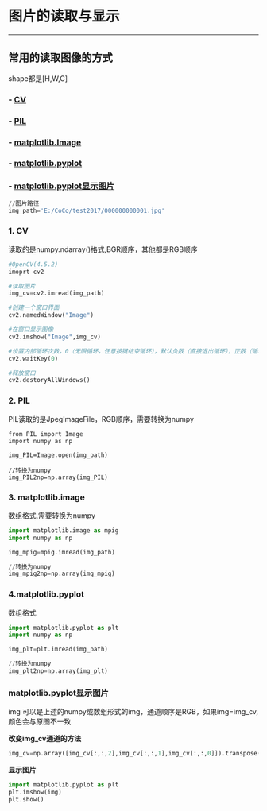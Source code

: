 # 图片的读取与显示
---

## 常用的读取图像的方式
shape都是[H,W,C]
### - [CV](#cv)
### - [PIL](#PIL)
### - [matplotlib.Image](#matplotlib.Image)
### - [matplotlib.pyplot](#matplotlib.pyplot)
### - [matplotlib.pyplot显示图片](#matplotlib)


```python
//图片路径
img_path='E:/CoCo/test2017/000000000001.jpg'
```

### 1.  <a name="cv">CV</a>

读取的是numpy.ndarray()格式,BGR顺序，其他都是RGB顺序

```python
#OpenCV(4.5.2)
imoprt cv2

#读取图片
img_cv=cv2.imread(img_path)

#创建一个窗口界面
cv2.namedWindow("Image")

#在窗口显示图像
cv2.imshow("Image",img_cv)

#设置内部循环次数，0（无限循环，任意按键结束循环），默认负数（直接退出循环），正数（循环次数，循环结束前，任意按键结束循环）
cv2.waitKey(0)

#释放窗口
cv2.destoryAllWindows()
```

### 2. <a name="PIL">PIL</a>
PIL读取的是JpegImageFile，RGB顺序，需要转换为numpy

```pyrhon
from PIL import Image
import numpy as np

img_PIL=Image.open(img_path)

//转换为numpy
img_PIL2np=np.array(img_PIL)
```

### 3. <a name="matplotlib.image">matplotlib.image</a>
数组格式,需要转换为numpy

```python
import matplotlib.image as mpig
import numpy as np

img_mpig=mpig.imread(img_path)

//转换为numpy
img_mpig2np=np.array(img_mpig)
```

### 4.<a name="matplotlib.pyplot">matplotlib.pyplot</a>
数组格式

```python
import matplotlib.pyplot as plt
import numpy as np

img_plt=plt.imread(img_path)

//转换为numpy
img_plt2np=np.array(img_plt)
```

### <a name="matplotlib">matplotlib.pyplot显示图片</a>
img 可以是上述的numpy或数组形式的img，通道顺序是RGB，如果img=img_cv,颜色会与原图不一致

**改变img_cv通道的方法**

```python
img_cv=np.array([img_cv[:,:,2],img_cv[:,:,1],img_cv[:,:,0]]).transpose((2,1,0))
```

**显示图片**
```python
import matplotlib.pyplot as plt
plt.imshow(img)
plt.show()

```








